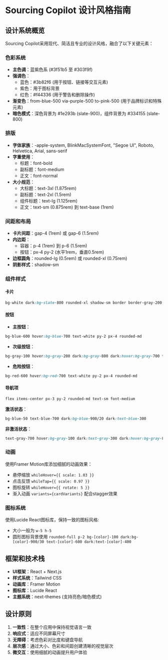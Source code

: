 # Sourcing Copilot 设计风格指南

## 设计系统概览

Sourcing Copilot采用现代、简洁且专业的设计风格，融合了以下关键元素：

### 色彩系统

- **主色调**：蓝紫色系 (#3f51b5 至 #303f9f)
- **强调色**：
  - 蓝色：#3b82f6 (用于按钮、链接等交互元素)
  - 紫色：用于图标背景
  - 红色：#f44336 (用于警告和删除操作)
- **渐变色**：from-blue-500 via-purple-500 to-pink-500 (用于品牌标识和特殊元素)
- **暗色模式**：深色背景为 #1e293b (slate-900)，组件背景为 #334155 (slate-800)

### 排版

- **字体家族**：-apple-system, BlinkMacSystemFont, "Segoe UI", Roboto, Helvetica, Arial, sans-serif
- **字重使用**：
  - 标题：font-bold
  - 副标题：font-medium
  - 正文：font-normal
- **大小规范**：
  - 大标题：text-3xl (1.875rem)
  - 副标题：text-2xl (1.5rem)
  - 组件标题：text-lg (1.125rem)
  - 正文：text-sm (0.875rem) 到 text-base (1rem)

### 间距和布局

- **卡片间距**：gap-4 (1rem) 或 gap-6 (1.5rem)
- **内边距**：
  - 容器：p-4 (1rem) 到 p-6 (1.5rem)
  - 按钮：px-4 py-2 (水平1rem，垂直0.5rem)
- **边框圆角**：rounded-lg (0.5rem) 或 rounded-xl (0.75rem)
- **阴影样式**：shadow-sm

### 组件样式

#### 卡片

```css
bg-white dark:bg-slate-800 rounded-xl shadow-sm border border-gray-200 dark:border-gray-700
```

#### 按钮

- **主按钮**：
```css
bg-blue-600 hover:bg-blue-700 text-white py-2 px-4 rounded-md
```

- **次级按钮**：
```css
bg-gray-100 hover:bg-gray-200 dark:bg-gray-800 dark:hover:bg-gray-700 text-gray-700 dark:text-gray-300 py-2 px-4 rounded-md
```

- **危险按钮**：
```css
bg-red-600 hover:bg-red-700 text-white py-2 px-4 rounded-md
```

#### 导航项

```css
flex items-center px-3 py-2 rounded-md text-sm font-medium
```

**激活状态**：
```css
bg-blue-50 text-blue-700 dark:bg-blue-900/20 dark:text-blue-300
```

**非激活状态**：
```css
text-gray-700 hover:bg-gray-100 dark:text-gray-300 dark:hover:bg-gray-800/60
```

### 动画

使用Framer Motion库添加细腻的动画效果：
- 悬停缩放 `whileHover={{ scale: 1.03 }}`
- 点击反馈 `whileTap={{ scale: 0.97 }}`
- 图标旋转 `whileHover={{ rotate: 5 }}`
- 渐入动画 `variants={cardVariants}` 配合stagger效果

### 图标系统

使用Lucide React图标库，保持一致的图标风格:
- 大小一般为 `w-5 h-5`
- 圆形图标背景使用 `rounded-full p-2 bg-[color]-100 dark:bg-[color]-900/30 text-[color]-600 dark:text-[color]-400`

## 框架和技术栈

- **UI框架**：React + Next.js
- **样式系统**：Tailwind CSS
- **动画库**：Framer Motion
- **图标库**：Lucide React
- **主题系统**：next-themes (支持亮色/暗色模式)

## 设计原则

1. **一致性**：在整个应用中保持视觉语言一致
2. **响应式**：适应不同屏幕尺寸
3. **无障碍**：考虑色彩对比度和键盘导航
4. **层次感**：通过大小、色彩和间距创建清晰的视觉层次
5. **微交互**：使用细腻的动画提升用户体验 